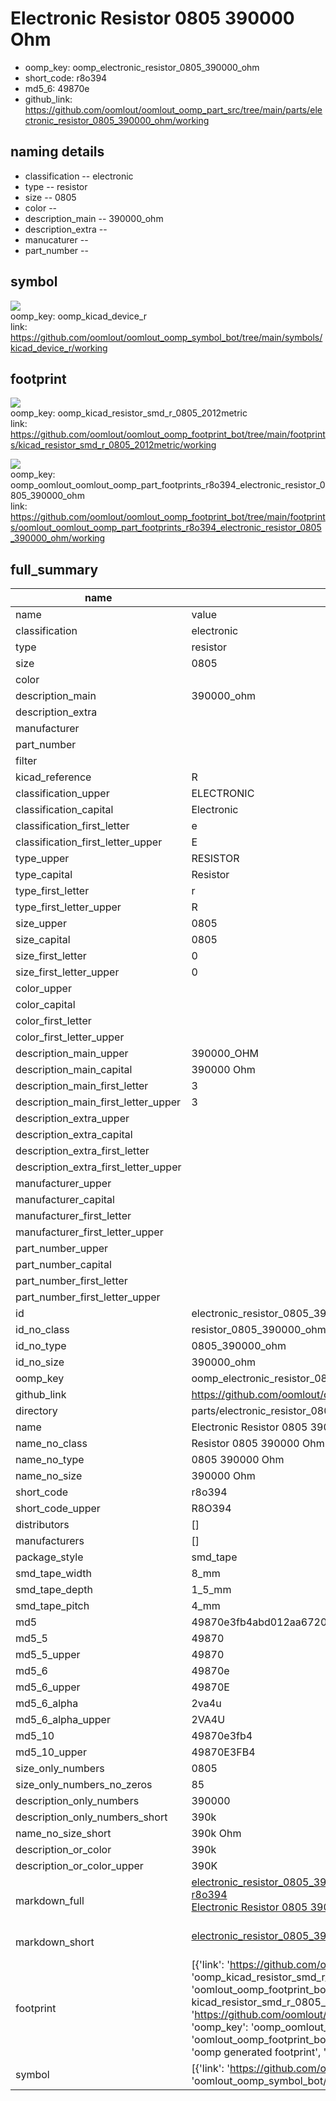 # Electronic Resistor 0805 390000 Ohm

  
* oomp_key: oomp_electronic_resistor_0805_390000_ohm 
* short_code: r8o394
* md5_6: 49870e  
* github_link: https://github.com/oomlout/oomlout_oomp_part_src/tree/main/parts/electronic_resistor_0805_390000_ohm/working  
## naming details
* classification -- electronic
* type -- resistor
* size -- 0805
* color -- 
* description_main -- 390000_ohm
* description_extra -- 
* manucaturer -- 
* part_number -- 



## symbol

![](symbol/{index}/working/working_600.png)  
oomp_key: oomp_kicad_device_r  
link: https://github.com/oomlout/oomlout_oomp_symbol_bot/tree/main/symbols/kicad_device_r/working  

## footprint

![](footprint/{index}/working/working_600.png)  
oomp_key: oomp_kicad_resistor_smd_r_0805_2012metric  
link: https://github.com/oomlout/oomlout_oomp_footprint_bot/tree/main/footprints/kicad_resistor_smd_r_0805_2012metric/working  

![](footprint/{index}/working/working_600.png)  
oomp_key: oomp_oomlout_oomlout_oomp_part_footprints_r8o394_electronic_resistor_0805_390000_ohm  
link: https://github.com/oomlout/oomlout_oomp_footprint_bot/tree/main/footprints/oomlout_oomlout_oomp_part_footprints_r8o394_electronic_resistor_0805_390000_ohm/working  

## full_summary
| name | value | 
| --- | --- | 
| name | value | 
| classification | electronic | 
| type | resistor | 
| size | 0805 | 
| color |  | 
| description_main | 390000_ohm | 
| description_extra |  | 
| manufacturer |  | 
| part_number |  | 
| filter |  | 
| kicad_reference | R | 
| classification_upper | ELECTRONIC | 
| classification_capital | Electronic | 
| classification_first_letter | e | 
| classification_first_letter_upper | E | 
| type_upper | RESISTOR | 
| type_capital | Resistor | 
| type_first_letter | r | 
| type_first_letter_upper | R | 
| size_upper | 0805 | 
| size_capital | 0805 | 
| size_first_letter | 0 | 
| size_first_letter_upper | 0 | 
| color_upper |  | 
| color_capital |  | 
| color_first_letter |  | 
| color_first_letter_upper |  | 
| description_main_upper | 390000_OHM | 
| description_main_capital | 390000 Ohm | 
| description_main_first_letter | 3 | 
| description_main_first_letter_upper | 3 | 
| description_extra_upper |  | 
| description_extra_capital |  | 
| description_extra_first_letter |  | 
| description_extra_first_letter_upper |  | 
| manufacturer_upper |  | 
| manufacturer_capital |  | 
| manufacturer_first_letter |  | 
| manufacturer_first_letter_upper |  | 
| part_number_upper |  | 
| part_number_capital |  | 
| part_number_first_letter |  | 
| part_number_first_letter_upper |  | 
| id | electronic_resistor_0805_390000_ohm | 
| id_no_class | resistor_0805_390000_ohm | 
| id_no_type | 0805_390000_ohm | 
| id_no_size | 390000_ohm | 
| oomp_key | oomp_electronic_resistor_0805_390000_ohm | 
| github_link | https://github.com/oomlout/oomlout_oomp_part_src/tree/main/parts/electronic_resistor_0805_390000_ohm/working | 
| directory | parts/electronic_resistor_0805_390000_ohm | 
| name | Electronic Resistor 0805 390000 Ohm | 
| name_no_class | Resistor 0805 390000 Ohm | 
| name_no_type | 0805 390000 Ohm | 
| name_no_size | 390000 Ohm | 
| short_code | r8o394 | 
| short_code_upper | R8O394 | 
| distributors | [] | 
| manufacturers | [] | 
| package_style | smd_tape | 
| smd_tape_width | 8_mm | 
| smd_tape_depth | 1_5_mm | 
| smd_tape_pitch | 4_mm | 
| md5 | 49870e3fb4abd012aa6720bfba734c60 | 
| md5_5 | 49870 | 
| md5_5_upper | 49870 | 
| md5_6 | 49870e | 
| md5_6_upper | 49870E | 
| md5_6_alpha | 2va4u | 
| md5_6_alpha_upper | 2VA4U | 
| md5_10 | 49870e3fb4 | 
| md5_10_upper | 49870E3FB4 | 
| size_only_numbers | 0805 | 
| size_only_numbers_no_zeros | 85 | 
| description_only_numbers | 390000 | 
| description_only_numbers_short | 390k | 
| name_no_size_short | 390k Ohm | 
| description_or_color | 390k | 
| description_or_color_upper | 390K | 
| markdown_full | [electronic_resistor_0805_390000_ohm](https://github.com/oomlout/oomlout_oomp_part_src/tree/main/parts/electronic_resistor_0805_390000_ohm/working)<br>[r8o394](https://github.com/oomlout/oomlout_oomp_part_src/tree/main/parts/electronic_resistor_0805_390000_ohm/working)<br>[Electronic Resistor 0805 390000 Ohm](https://github.com/oomlout/oomlout_oomp_part_src/tree/main/parts/electronic_resistor_0805_390000_ohm/working)<br><br> | 
| markdown_short | [electronic_resistor_0805_390000_ohm](https://github.com/oomlout/oomlout_oomp_part_src/tree/main/parts/electronic_resistor_0805_390000_ohm/working)<br><br> | 
| footprint | [{'link': 'https://github.com/oomlout/oomlout_oomp_footprint_bot/tree/main/foootprntss/kicad_resistor_smd_r_0805_2012metric', 'oomp_key': 'oomp_kicad_resistor_smd_r_0805_2012metric', 'directory': 'oomlout_oomp_footprint_bot/footprints/kicad_resistor_smd_r_0805_2012metric//working/working.kicad_mod', 'note': 'source footprint kicad_resistor_smd_r_0805_2012metric', 'index': 0}, {'link': 'https://github.com/oomlout/oomlout_oomp_footprint_bot/tree/main/foootprntss/oomlout_oomlout_oomp_part_footprints_r8o394_electronic_resistor_0805_390000_ohm', 'oomp_key': 'oomp_oomlout_oomlout_oomp_part_footprints_r8o394_electronic_resistor_0805_390000_ohm', 'directory': 'oomlout_oomp_footprint_bot/footprints/oomlout_oomlout_oomp_part_footprints_r8o394_electronic_resistor_0805_390000_ohm//working/working.kicad_mod', 'note': 'oomp generated footprint', 'index': 1}] | 
| symbol | [{'link': 'https://github.com/oomlout/oomlout_oomp_symbol_bot/tree/main/symbols/kicad_device_r', 'oomp_key': 'oomp_kicad_device_r', 'directory': 'oomlout_oomp_symbol_bot/symbols/kicad_device_r//working/working.kicad_sym', 'index': 0}] | 
